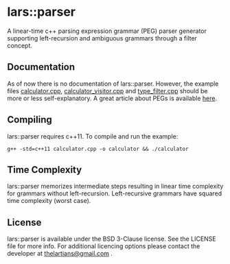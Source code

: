 lars::parser
============

A linear-time c++ parsing expression grammar (PEG) parser generator supporting left-recursion and ambiguous grammars through a filter concept.

Documentation
-------------
As of now there is no documentation of lars::parser. However, the example files [calculator.cpp](calculator.cpp), [calculator_visitor.cpp](calculator_visitor.cpp) and [type_filter.cpp](type_filter.cpp) should be more or less self-explanatory. A great article about PEGs is available [here](http://en.wikipedia.org/wiki/Parsing_expression_grammar).


Compiling
---------
lars::parser requires c++11. To compile and run the example: 

```
g++ -std=c++11 calculator.cpp -o calculator && ./calculator
```

Time Complexity
---------------
lars::parser memorizes intermediate steps resulting in linear time complexity for grammars without left-recursion. Left-recursive grammars have squared time complexity (worst case).

License
-------
lars::parser is available under the BSD 3-Clause license. See the LICENSE file for more info.
For additional licencing options please contact the developer at thelartians@gmail.com .
